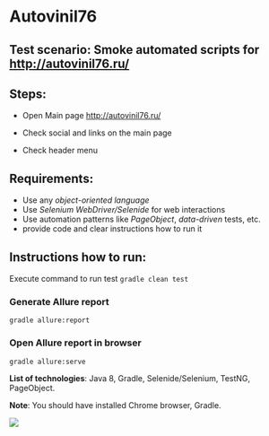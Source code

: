 # Autovinil76

## Test scenario: Smoke automated scripts for http://autovinil76.ru/

## Steps:

- Open Main page http://autovinil76.ru/

- Check social and links on the main page 

- Check header menu  

## Requirements:
- Use any *object-oriented language*
- Use *Selenium WebDriver/Selenide* for web interactions
- Use automation patterns like *PageObject*, *data-driven* tests, etc.
- provide code and clear instructions how to run it

## Instructions how to run:
Execute command 
to run test ```gradle clean test```

### Generate Allure report 

```gradle allure:report```

### Open Allure report in browser

```gradle allure:serve```

**List of technologies**: Java 8, Gradle, Selenide/Selenium, TestNG, PageObject.

**Note**: You should have installed Chrome browser, Gradle.

![](https://d.radikal.ru/d22/1902/47/03acb9f70b86.png)

